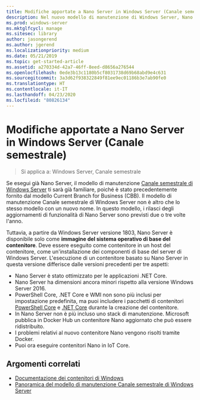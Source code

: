 ```yaml
---
title: Modifiche apportate a Nano Server in Windows Server (Canale semestrale)
description: Nel nuovo modello di manutenzione di Windows Server, Nano Server è solo un sistema operativo contenitore, con alcune modifiche alle funzionalità.
ms.prod: windows-server
ms.mktglfcycl: manage
ms.sitesec: library
author: jasongerend
ms.author: jgerend
ms.localizationpriority: medium
ms.date: 05/21/2019
ms.topic: get-started-article
ms.assetid: a270334d-42a7-46ff-8eed-d8656a276544
ms.openlocfilehash: 0ede3b13c1180b5cf8031738d69b68abd9e4c631
ms.sourcegitcommit: 3a3d62f938322849f81ee9ec01186b3e7ab90fe0
ms.translationtype: HT
ms.contentlocale: it-IT
ms.lasthandoff: 04/23/2020
ms.locfileid: "80826134"
---
```

# <a name="changes-to-nano-server-in-windows-server-semi-annual-channel"></a>Modifiche apportate a Nano Server in Windows Server (Canale semestrale)

>Si applica a: Windows Server, Canale semestrale

Se esegui già Nano Server, il modello di manutenzione [Canale semestrale di Windows Server](../get-started-19/servicing-channels-19.md) ti sarà già familiare, poiché è stato precedentemente fornito dal modello Current Branch for Business (CBB). Il modello di manutenzione Canale semestrale di Windows Server non è altro che lo stesso modello con un nuovo nome. In questo modello, i rilasci degli aggiornamenti di funzionalità di Nano Server sono previsti due o tre volte l'anno.

Tuttavia, a partire da Windows Server versione 1803, Nano Server è disponibile solo come **immagine del sistema operativo di base del contenitore**. Deve essere eseguito come contenitore in un host del contenitore, come un'installazione dei componenti di base del server di Windows Server. L'esecuzione di un contenitore basato su Nano Server in questa versione differisce dalle versioni precedenti per tre aspetti:

- Nano Server è stato ottimizzato per le applicazioni .NET Core.
- Nano Server ha dimensioni ancora minori rispetto alla versione Windows Server 2016.
- PowerShell Core, .NET Core e WMI non sono più inclusi per impostazione predefinita, ma puoi includere i pacchetti di contenitori [PowerShell Core](https://hub.docker.com/r/microsoft/powershell/) e [.NET Core](https://hub.docker.com/r/microsoft/dotnet/) durante la creazione del contenitore.
- In Nano Server non è più incluso uno stack di manutenzione. Microsoft pubblica in Docker Hub un contenitore Nano aggiornato che può essere ridistribuito.
- I problemi relativi al nuovo contenitore Nano vengono risolti tramite Docker.
- Puoi ora eseguire contenitori Nano in IoT Core.

## <a name="related-topics"></a>Argomenti correlati

- [Documentazione dei contenitori di Windows](https://aka.ms/windowscontainers)
- [Panoramica del modello di manutenzione Canale semestrale di Windows Server](../get-started-19/servicing-channels-19.md)
